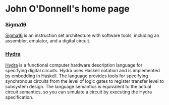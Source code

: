 # John O'Donnell's home page

### [Sigma16](https://jtod.github.io/home/Sigma16/)

[Sigma16](https://jtod.github.io/home/Sigma16) is an instruction set
architecture with software tools, including an assembler, emulator,
and a digital circuit.

### [Hydra](https://jtod.github.io/home/Hydra/)

[Hydra](https://jtod.github.io/home/Hydra/) is a functional computer
hardware description language for specifying digital circuits.  Hydra
uses Haskell notation and is implemented by embedding in Haskell. The
language provides tools for specifying synchronous circuits from the
level of logic gates to register transfer level to subsystem design.
The language semantics is equivalent to the actual circuit semantics,
so you can simulate a circuit by executing the Hydra specification.
